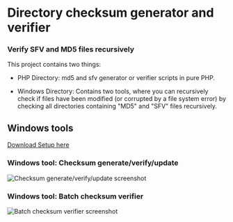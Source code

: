 
# Directory checksum generator and verifier

### Verify SFV and MD5 files recursively

This project contains two things:

* PHP Directory: md5 and sfv generator or verifier scripts in pure PHP.

* Windows Directory: Contains two tools, where you can recursively check if files have been modified (or corrupted by a file system error) by checking all directories containing "MD5" and "SFV" files recursively.

## Windows tools
[Download Setup here](https://www.viathinksoft.de/download/246/checksum_tools_setup.exe)

### Windows tool: Checksum generate/verify/update
![Checksum generate/verify/update screenshot](https://www.viathinksoft.com/screenshot/55/SFV-MD5+Checksum+file+editor.png)

### Windows tool: Batch checksum verifier
![Batch checksum verifier screenshot](https://www.viathinksoft.com/screenshot/53/Windows+checksum+verifier.png)
